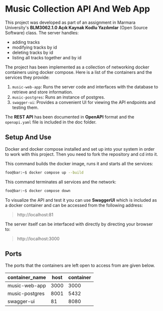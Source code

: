 # Music Collection API And Web App

This project was developed as part of an assignment in Marmara University's **BLM3062.1.0 Açık Kaynak Kodlu Yazılımlar** (Open Source Software) class. The server handles:
+ adding tracks
+ modifying tracks by id
+ deleting tracks by id 
+ listing all tracks together and by id 

The project has been implemented as a collection of networking docker containers using docker compose. Here is a list of the containers and the services they provide:
1. `music-web-app`: Runs the server code and interfaces with the database to retrieve and store information.
2. `music-postgres`: Runs an instance of postgres. 
3. `swagger-ui`: Provides a convenient UI for viewing the API endpoints and testing them. 

The **REST API** has been documented in **OpenAPI** format and the `openapi.yaml`  file is included in the doc folder.


## Setup And Use

Docker and docker compose installed and set up into your system in order to work with this project. Then you need to fork the repository and cd into it. 

This command builds the docker image, runs it and starts all the services:

```bash
foo@bar:~$ docker compose up --build
```
This command terminates all services and the network:
```bash
foo@bar:~$ docker compose down
```

To visualize the API and test it you can use **SwaggerUI** which is included as a docker container and can be accessed from the following address:
>http://localhost:81

The server itself can be interfaced with directly by directing your browser to:
>http://localhost:3000


 
##  Ports

The ports that the containers are left open to access from are given below.

|container_name  |host                           |container                    |
|----------------|-------------------------------|-----------------------------|
|music-web-app	 |3000							             |3000						             |
|music-postgres  |8001							             |5432						             |
|swagger-ui	     |81														 |8080												 |



